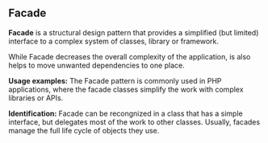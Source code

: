 ## Facade

**Facade** is a structural design pattern that provides a simplified (but limited) interface to a complex system of classes, library or framework.

While Facade decreases the overall complexity of the application, is also helps to move unwanted dependencies to one place.

**Usage examples:** The Facade pattern is commonly used in PHP applications, where the facade classes simplify the work with complex libraries or APIs.

**Identification:** Facade can be recongnized in a class that has a simple interface, but delegates most of the work to other classes. Usually, facades manage the full life cycle of objects they use.
